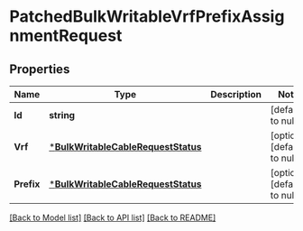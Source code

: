 # PatchedBulkWritableVrfPrefixAssignmentRequest

## Properties
Name | Type | Description | Notes
------------ | ------------- | ------------- | -------------
**Id** | **string** |  | [default to null]
**Vrf** | [***BulkWritableCableRequestStatus**](BulkWritableCableRequest_status.md) |  | [optional] [default to null]
**Prefix** | [***BulkWritableCableRequestStatus**](BulkWritableCableRequest_status.md) |  | [optional] [default to null]

[[Back to Model list]](../README.md#documentation-for-models) [[Back to API list]](../README.md#documentation-for-api-endpoints) [[Back to README]](../README.md)

